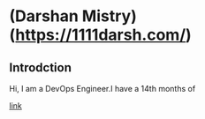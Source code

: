 
# (Darshan Mistry)(https://1111darsh.com/)
## Introdction
Hi,
    I am a DevOps Engineer.I have a 14th months of 


[link](./documents/AWS%20CLI.pdf)